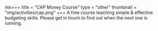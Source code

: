 nte+++
title = "CAP Money Course"
type = "other"
thumbnail = "img/activities/cap.png"
+++
A free course teaching simple & effective budgeting skills. Please get in touch to find out when the next one is running.
